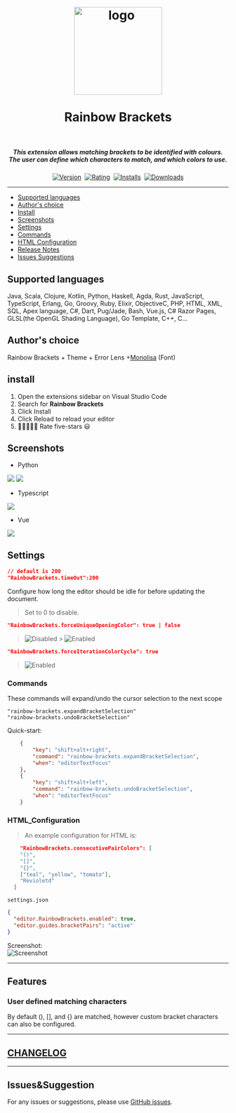 <h1 align="center">
  <br>
    <img src="icon.png" alt="logo" width="200">
  <br><br>
 Rainbow Brackets
  <br>
  <br>
</h1>

<h5 align="center">This extension allows matching brackets to be identified with colours. The user can define which characters to match, and which colors to use.</h5>

<p align="center">
    <a href="https://marketplace.visualstudio.com/items?itemName=tal7aouy.rainbow-bracket"><img src="https://vsmarketplacebadge.apphb.com/version-short/tal7aouy.rainbow-bracket.svg?style=for-the-badge&colorA=252526&colorB=43A047&label=VERSION" alt="Version"></a>&nbsp;
    <a href="https://marketplace.visualstudio.com/items?itemName=tal7aouy.rainbow-bracket"><img src="https://vsmarketplacebadge.apphb.com/rating-short/tal7aouy.rainbow-bracket.svg?style=for-the-badge&colorA=252526&colorB=43A047&label=Rating" alt="Rating"></a>&nbsp;
    <a href="https://marketplace.visualstudio.com/items?itemName=tal7aouy.rainbow-bracket"><img src="https://vsmarketplacebadge.apphb.com/installs-short/tal7aouy.rainbow-bracket.svg?style=for-the-badge&colorA=252526&colorB=43A047&label=Installs" alt="Installs"></a>&nbsp;
    <a href="https://marketplace.visualstudio.com/items?itemName=tal7aouy.rainbow-bracket"><img src="https://vsmarketplacebadge.apphb.com/downloads-short/tal7aouy.rainbow-bracket.svg?style=for-the-badge&colorA=252526&colorB=43A047&label=Downloads" alt="Downloads"></a>
</p>

---

- [Supported languages](#supported-languages)
- [Author's choice](#authors-choice)
- [Install](#install)
- [Screenshots](#screenshots)
- [Settings](#Settings)
- [Commands](#Commands)
- [HTML Configuration](#HTML_Configuration)
- [Release Notes](#CHANGELOG)
- [Issues Suggestions](#Issues&Suggestions)

## Supported languages

Java, Scala, Clojure, Kotlin, Python, Haskell, Agda, Rust, JavaScript, TypeScript, Erlang, Go, Groovy, Ruby, Elixir, ObjectiveC, PHP, HTML, XML, SQL, Apex language, C#, Dart, Pug/Jade, Bash, Vue.js, C# Razor Pages, GLSL(the OpenGL Shading Language), Go Template, C++, C...

## Author's choice

Rainbow Brackets + Theme + Error Lens +[Monolisa](https://www.monolisa.dev/) (Font)

## install

1. Open the extensions sidebar on Visual Studio Code
1. Search for **Rainbow Brackets**
1. Click Install
1. Click Reload to reload your editor
1. 🌟🌟🌟🌟🌟 Rate five-stars 😃

## Screenshots

- Python

![](./images/python.png)
![](./images/rainbow.png)

- Typescript

![](./images/typescript.png)

- Vue

![](./images/vue.png)

## Settings

```json
// default is 200
"RainbowBrackets.timeOut":200
```

Configure how long the editor should be idle for before updating the document.

> Set to 0 to disable.

```json
"RainbowBrackets.forceUniqueOpeningColor": true | false
```

> ![Disabled](images/forceUniqueOpeningColorDisabled.png "forceUniqueOpeningColor Disabled") > ![Enabled](images/forceUniqueOpeningColorEnabled.png "forceUniqueOpeningColor Enabled")

```json
"RainbowBrackets.forceIterationColorCycle": true
```

> ![Enabled](images/forceIterationColorCycleEnabled.png "forceIterationColorCycle Enabled")

### Commands

These commands will expand/undo the cursor selection to the next scope

`"rainbow-brackets.expandBracketSelection"`  
`"rainbow-brackets.undoBracketSelection"`

Quick-start:

```json
	{
		"key": "shift+alt+right",
		"command": "rainbow-brackets.expandBracketSelection",
		"when": "editorTextFocus"
	},
	{
		"key": "shift+alt+left",
		"command": "rainbow-brackets.undoBracketSelection",
		"when": "editorTextFocus"
	}
```

### HTML_Configuration

> An example configuration for HTML is:

```json
    "RainbowBrackets.consecutivePairColors": [
    "()",
    "[]",
    "{}",
    ["teal", "yellow", "tomato"],
    "Revioletd"
  ]
```

`settings.json`

```json
{
  "editor.RainbowBrackets.enabled": true,
  "editor.guides.bracketPairs": "active"
}
```

Screenshot:  
![Screenshot](images/example.png "Rainbow Brackets")

---

## Features

### User defined matching characters

By default (), [], and {} are matched, however custom bracket characters can also be configured.

---

## [CHANGELOG](CHANGELOG.md)

---

## Issues&Suggestion

For any issues or suggestions, please use [GitHub issues](https://github.com/tal7aouy/RainbowBrackets/issues).
